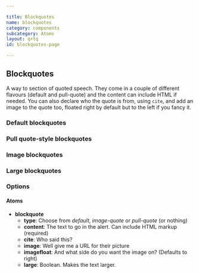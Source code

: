 ```yaml
---

title: Blockquotes
name: blockquotes
category: components
subcategory: Atoms
layout: q+tq
id: blockquotes-page

---
```


## Blockquotes

A way to section of quoted speech. They come in a couple of different flavours (default and pull-quote) and the content can include HTML if needed. You can also declare who the quote is from, using `cite`, and add an image to the quote too, floated right by default but to the left if you fancy it.

### Default blockquotes

<script>
component("blockquote", { "content": "It’s incredible to think that research carried out at York has gone on to have such a major impact in one of the world’s biggest manufacturing industries."});
</script>
<script>
component("blockquote", { "content": "It’s incredible to think that research carried out at York has gone on to have such a major impact in one of the world’s biggest manufacturing industries.", "cite": "Dr. Rob Davis<br>Department of Computer Science"});
</script>
<script>
component("blockquote", { "content": "It’s incredible to think that research carried out at York has gone on to have such a major impact in one of the world’s biggest manufacturing industries.", "cite": "Dr. Rob Davis<br>Department of Computer Science", "image": "media/rob.jpg"});
</script>
<script>
component("blockquote", { "content": "It’s incredible to think that research carried out at York has gone on to have such a major impact in one of the world’s biggest manufacturing industries.", "cite": "Dr. Rob Davis<br>Department of Computer Science", "image": "media/rob.jpg", "imagefloat":"left"});
</script>

### Pull quote-style blockquotes

<script>
component("blockquote", { "type": "pull-quote", "content": "It’s incredible to think that research carried out at York has gone on to have such a major impact in one of the world’s biggest manufacturing industries."});
</script>
<script>
component("blockquote", { "type": "pull-quote", "content": "It’s incredible to think that research carried out at York has gone on to have such a major impact in one of the world’s biggest manufacturing industries.", "cite":"Dr. Rob Davis<br>Department of Computer Science"});
</script>

### Image blockquotes

<script>
component("blockquote", { "type": "image-quote", "content": "<p>It’s incredible to think that research carried out at York has gone on to have such a major impact in one of the world’s biggest manufacturing industries.</p><p>Mollit sit ut id culpa adipisicing voluptate ut veniam deserunt ad veniam ullamco quis.</p>"});
</script>
<script>
component("blockquote", { "type": "image-quote", "content": "<p>It’s incredible to think that research carried out at York has gone on to have such a major impact in one of the world’s biggest manufacturing industries.</p><p>Mollit sit ut id culpa adipisicing voluptate ut veniam deserunt ad veniam ullamco quis.</p>", "cite": "Dr. Rob Davis<br>Department of Computer Science"});
</script>
<script>
component("blockquote", { "type": "image-quote", "content": "<p>It’s incredible to think that research carried out at York has gone on to have such a major impact in one of the world’s biggest manufacturing industries.</p><p>Mollit sit ut id culpa adipisicing voluptate ut veniam deserunt ad veniam ullamco quis.</p>", "cite": "Dr. Rob Davis<br>Department of Computer Science", "image": "media/rob.jpg"});
</script>
<script>
component("blockquote", { "type": "image-quote", "content": "<p>It’s incredible to think that research carried out at York has gone on to have such a major impact in one of the world’s biggest manufacturing industries.</p><p>Mollit sit ut id culpa adipisicing voluptate ut veniam deserunt ad veniam ullamco quis.</p>", "cite": "Dr. Rob Davis<br>Department of Computer Science", "image": "media/rob.jpg", "imagefloat":"left"});
</script>

### Large blockquotes

<script>
component("blockquote", { "type": "pull-quote", "content": "It’s incredible to think that research carried out at York has gone on to have such a major impact in one of the world’s biggest manufacturing industries.", "cite":"Dr. Rob Davis<br>Department of Computer Science", "large": true});
</script>
<script>
component("blockquote", { "type": "image-quote", "content": "<p>It’s incredible to think that research carried out at York has gone on to have such a major impact in one of the world’s biggest manufacturing industries.</p><p>Mollit sit ut id culpa adipisicing voluptate ut veniam deserunt ad veniam ullamco quis.</p>", "cite": "Dr. Rob Davis<br>Department of Computer Science", "image": "media/rob.jpg", "imagefloat":"left", "large": true});
</script>

### Options

#### Atoms

* **blockquote**
  * **type**: Choose from _default_, _image-quote_ or _pull-quote_ (or nothing)
  * **content**: The text to go in the alert. Can include HTML markup (required)
  * **cite**: Who said this?
  * **image**: Well give me a URL for their picture
  * **imagefloat**: And what side do you want the image on? (Defaults to right)
  * **large**: Boolean. Makes the text larger.
